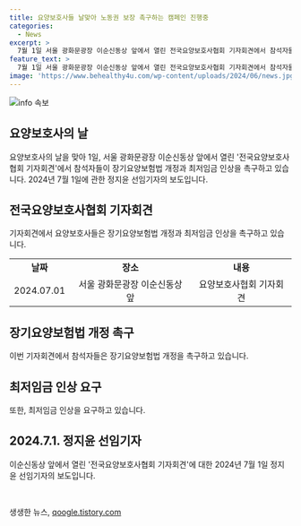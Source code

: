 ```yaml
---
title: 요양보호사들 날맞아 노동권 보장 촉구하는 캠페인 진행중
categories:
  - News
excerpt: >
  7월 1일 서울 광화문광장 이순신동상 앞에서 열린 전국요양보호사협회 기자회견에서 참석자들이 장기요양보험법 개정과 최저임금 인상을 촉구하며 요양보호사의 날을 맞아 의견을 피력했다.
feature_text: >
  7월 1일 서울 광화문광장 이순신동상 앞에서 열린 전국요양보호사협회 기자회견에서 참석자들이 장기요양보험법 개정과 최저임금 인상을 촉구하며 요양보호사의 날을 맞아 의견을 피력했다.
image: 'https://www.behealthy4u.com/wp-content/uploads/2024/06/news.jpg'
---
```


<p><img src="https://www.behealthy4u.com/wp-content/uploads/2024/06/news.jpg" alt="info 속보" /></p>

<h2 data-ke-size="size26">요양보호사의 날</h2>

<p data-ke-size="size16">요양보호사의 날을 맞아 1일, 서울 광화문광장 이순신동상 앞에서 열린 '전국요양보호사협회 기자회견'에서 참석자들이 장기요양보험법 개정과 최저임금 인상을 촉구하고 있습니다. 2024년 7월 1일에 관한 정지윤 선임기자의 보도입니다.</p>

<h2 data-ke-size="size26">전국요양보호사협회 기자회견</h2>

<p data-ke-size="size16">기자회견에서 요양보호사들은 장기요양보험법 개정과 최저임금 인상을 촉구하고 있습니다.</p>

<table>
  <tr>
    <td style="text-align: center; height: 17px;"><b>날짜</b></td>
    <td style="text-align: center; height: 17px;"><b>장소</b></td>
    <td style="text-align: center; height: 17px;"><b>내용</b></td>
  </tr>
  <tr>
    <td style="text-align: center; height: 17px;">2024.07.01</td>
    <td style="text-align: center; height: 17px;">서울 광화문광장 이순신동상 앞</td>
    <td style="text-align: center; height: 17px;">요양보호사협회 기자회견</td>
  </tr>
</table>

<h2 data-ke-size="size26">장기요양보험법 개정 촉구</h2>

<p data-ke-size="size16">이번 기자회견에서 참석자들은 장기요양보험법 개정을 촉구하고 있습니다.</p>

<h2 data-ke-size="size26">최저임금 인상 요구</h2>

<p data-ke-size="size16">또한, 최저임금 인상을 요구하고 있습니다.</p>

<h2 data-ke-size="size26">2024.7.1. 정지윤 선임기자</h2>

<p data-ke-size="size16">이순신동상 앞에서 열린 '전국요양보호사협회 기자회견'에 대한 2024년 7월 1일 정지윤 선임기자의 보도입니다.</p>

<p data-ke-size="size16">&nbsp;</p>
생생한 뉴스, <a href="https://qoogle.tistory.com" rel="dofollow">qoogle.tistory.com</a>



